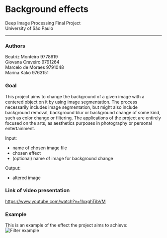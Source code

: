 # Background effects
Deep Image Processing Final Project  
University of São Paulo

------

### Authors

Beatriz Monteiro 9778619  
Giovana Craveiro 9791264  
Marcelo de Moraes 9791048  
Marina Kako 9763151

### Goal 
This project aims to change the background of a given image with a centered object on it by using image segmentation. The process necessarily includes image segmentation, but might also include background removal, background blur or background change of some kind, such as color change or filtering. The applications of the project are entirely focused on the arts, as aesthetics purposes in photography or personal entertainment.

Input:  
* name of chosen image file
* chosen effect
* (optional) name of image for background change

Output:  
* altered image

### Link of video presentation
https://www.youtube.com/watch?v=1IxxghTibVM
### Example 
This is an example of the effect the project aims to achieve:
![Filter example](https://raw.githubusercontent.com/kakomarina/background-effects/master/filter_example_boy.jpg)
